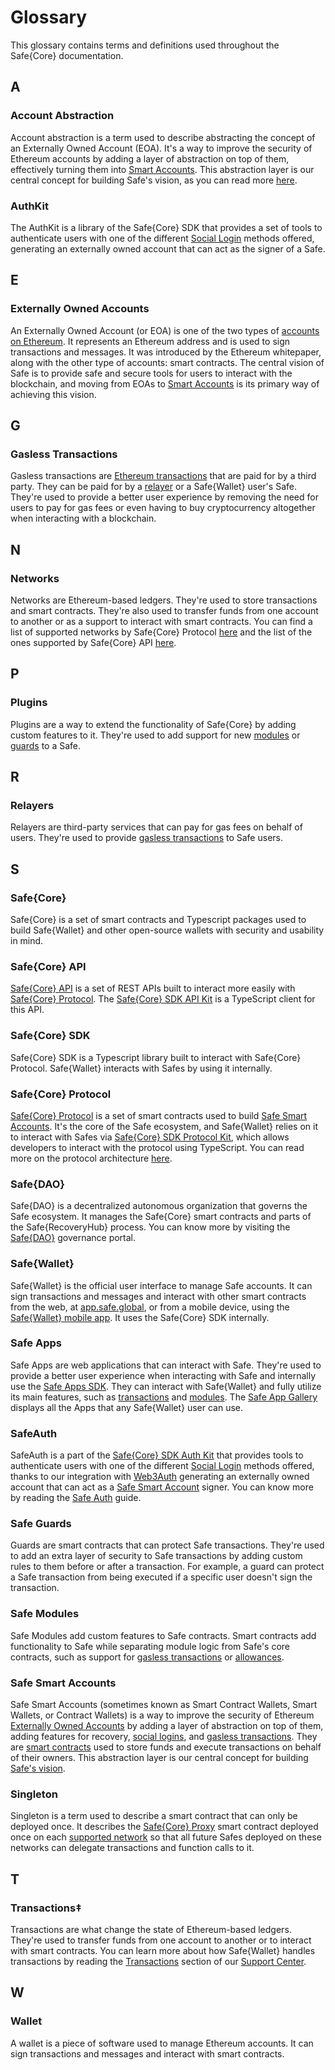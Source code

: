 # Glossary

This glossary contains terms and definitions used throughout the Safe{Core} documentation.

## A

### Account Abstraction

Account abstraction is a term used to describe abstracting the concept of an Externally Owned Account (EOA). It's a way to improve the security of Ethereum accounts by adding a layer of abstraction on top of them, effectively turning them into [Smart Accounts](#smart-accounts). This abstraction layer is our central concept for building Safe's vision, as you can read more [here](https://docs.safe.global/safe-smart-account/safe-smart-account).

### AuthKit

The AuthKit is a library of the Safe{Core} SDK that provides a set of tools to authenticate users with one of the different [Social Login](#social-login) methods offered, generating an externally owned account that can act as the signer of a Safe.

## E

### Externally Owned Accounts

An Externally Owned Account (or EOA) is one of the two types of [accounts on Ethereum](https://ethereum.org/en/whitepaper/#ethereum-accounts). It represents an Ethereum address and is used to sign transactions and messages. It was introduced by the Ethereum whitepaper, along with the other type of accounts: smart contracts. The central vision of Safe is to provide safe and secure tools for users to interact with the blockchain, and moving from EOAs to [Smart Accounts](#smart-accounts) is its primary way of achieving this vision.

## G

### Gasless Transactions

Gasless transactions are [Ethereum transactions](#transactions) that are paid for by a third party. They can be paid for by a [relayer](#relayers) or a Safe{Wallet} user's Safe. They're used to provide a better user experience by removing the need for users to pay for gas fees or even having to buy cryptocurrency altogether when interacting with a blockchain.

## N

### Networks

Networks are Ethereum-based ledgers. They're used to store transactions and smart contracts. They're also used to transfer funds from one account to another or as a support to interact with smart contracts. You can find a list of supported networks by Safe{Core} Protocol [here](../safe-smart-account/supported-networks.md) and the list of the ones supported by Safe{Core} API [here](../safe-core-api/supported-networks).

## P

### Plugins

Plugins are a way to extend the functionality of Safe{Core} by adding custom features to it. They're used to add support for new [modules](#modules) or [guards](#guards) to a Safe.

## R

### Relayers

Relayers are third-party services that can pay for gas fees on behalf of users. They're used to provide [gasless transactions](#gasless-transactions) to Safe users.

## S

### Safe{Core}

Safe{Core} is a set of smart contracts and Typescript packages used to build Safe{Wallet} and other open-source wallets with security and usability in mind.

### Safe{Core} API

[Safe{Core} API](../safe-core-api/service-architecture) is a set of REST APIs built to interact more easily with [Safe{Core} Protocol](#safecore-protocol). The [Safe{Core} SDK API Kit](../safe-core-aa-sdk/api-kit) is a TypeScript client for this API.

### Safe{Core} SDK

Safe{Core} SDK is a Typescript library built to interact with Safe{Core} Protocol. Safe{Wallet} interacts with Safes by using it internally.

### Safe{Core} Protocol

[Safe{Core} Protocol](https://docs.safe.global/safe-core-protocol/safe-core-protocol) is a set of smart contracts used to build [Safe Smart Accounts](#safe-smart-accounts). It's the core of the Safe ecosystem, and Safe{Wallet} relies on it to interact with Safes via [Safe{Core} SDK Protocol Kit](https://docs.safe.global/safe-core-aa-sdk/protocol-kit), which allows developers to interact with the protocol using TypeScript. You can read more on the protocol architecture [here](https://safe.mirror.xyz/t76RZPgEKdRmWNIbEzi75onWPeZrBrwbLRejuj-iPpQ).

### Safe{DAO}

Safe{DAO} is a decentralized autonomous organization that governs the Safe ecosystem. It manages the Safe{Core} smart contracts and parts of the Safe{RecoveryHub} process. You can know more by visiting the [Safe{DAO}](https://governance.safe.global/) governance portal.

### Safe{Wallet}

Safe{Wallet} is the official user interface to manage Safe accounts. It can sign transactions and messages and interact with other smart contracts from the web, at [app.safe.global](https://app.safe.global), or from a mobile device, using the [Safe{Wallet} mobile app](https://safe.global/wallet). It uses the Safe{Core} SDK internally.

<!-- ### Safe{RecoveryHub}

Safe{RecoveryHub} is a process used to describe recovering access to a Safe. It's a way to improve the security of Safes by enabling Safe owners to split control of their Safe with a decentralized committee selected by Safe{DAO}. You can know more by reading the [Safe Recovery](https://help.safe.global/en/articles/110656-account-recovery-with-safe-recoveryhub) guide. -->

### Safe Apps

Safe Apps are web applications that can interact with Safe. They're used to provide a better user experience when interacting with Safe and internally use the [Safe Apps SDK](../safe-apps/README.md). They can interact with Safe{Wallet} and fully utilize its main features, such as [transactions](#transactions) and [modules](#modules). The [Safe App Gallery](https://app.safe.global/apps) displays all the Apps that any Safe{Wallet} user can use.

### SafeAuth

SafeAuth is a part of the [Safe{Core} SDK Auth Kit](https://docs.safe.global/safe-core-aa-sdk/auth-kit) that provides tools to authenticate users with one of the different [Social Login](#social-login) methods offered, thanks to our integration with [Web3Auth](https://web3auth.io/) generating an externally owned account that can act as a [Safe Smart Account](#safe-smart-accounts) signer. You can know more by reading the [Safe Auth](https://docs.safe.global/safe-core-aa-sdk/auth-kit/guides/safe-auth) guide.

### Safe Guards

Guards are smart contracts that can protect Safe transactions. They're used to add an extra layer of security to Safe transactions by adding custom rules to them before or after a transaction. For example, a guard can protect a Safe transaction from being executed if a specific user doesn't sign the transaction.

### Safe Modules

Safe Modules add custom features to Safe contracts. Smart contracts add functionality to Safe while separating module logic from Safe's core contracts, such as support for [gasless transactions](#gasless-transactions) or [allowances](https://github.com/safe-global/safe-modules/tree/master/allowances).

### Safe Smart Accounts

Safe Smart Accounts (sometimes known as Smart Contract Wallets, Smart Wallets, or Contract Wallets) is a way to improve the security of Ethereum [Externally Owned Accounts](#externally-owned-account) by adding a layer of abstraction on top of them, adding features for recovery, [social logins](#social-login), and [gasless transactions](#gasless-transactions). They are [smart contracts](https://ethereum.org/en/whitepaper/#scripting) used to store funds and execute transactions on behalf of their owners. This abstraction layer is our central concept for building [Safe's vision](https://docs.safe.global/safe-smart-account/safe-smart-account).

### Singleton

Singleton is a term used to describe a smart contract that can only be deployed once. It describes the [Safe{Core} Proxy](https://github.com/safe-global/safe-contracts/blob/main/contracts/proxies/SafeProxy.sol) smart contract deployed once on each [supported network](../safe-smart-account/supported-networks.md) so that all future Safes deployed on these networks can delegate transactions and function calls to it.

## T

### Transactions‡

Transactions are what change the state of Ethereum-based ledgers. They're used to transfer funds from one account to another or to interact with smart contracts. You can learn more about how Safe{Wallet} handles transactions by reading the [Transactions](https://help.safe.global/en/collections/9814-transactions) section of our [Support Center](https://help.safe.global).

## W

### Wallet

A wallet is a piece of software used to manage Ethereum accounts. It can sign transactions and messages and interact with smart contracts.

<!-- ### WalletConnect

WalletConnect is a protocol for connecting decentralized applications to mobile wallets with QR code scanning or deep linking. It can link Safe{Wallet} to other decentralized applications. You can follow [this guide](https://help.safe.global/en/articles/108235-how-to-connect-a-safe-to-a-dapp-using-walletconnect) to know more. -->
